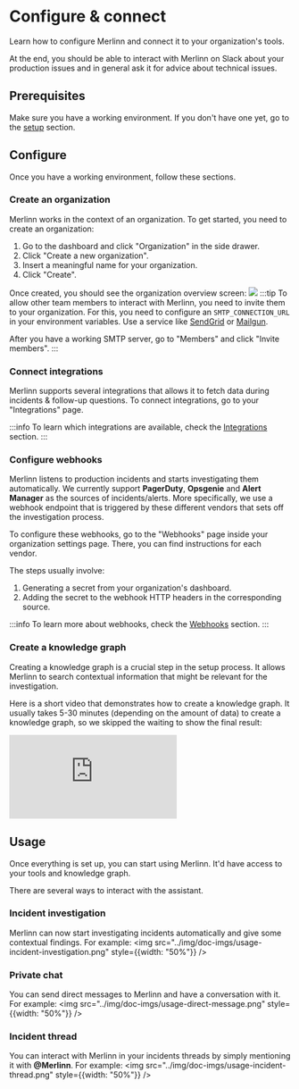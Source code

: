 # Configure & connect

Learn how to configure Merlinn and connect it to your organization's tools.

At the end, you should be able to interact with Merlinn on Slack about your production issues and in general ask it for advice about technical issues.

## Prerequisites

Make sure you have a working environment. If you don't have one yet, go to the [setup](01-Setup%20Merlinn.md) section.

## Configure

Once you have a working environment, follow these sections.

### Create an organization

Merlinn works in the context of an organization. To get started, you need to create an organization:

1. Go to the dashboard and click "Organization" in the side drawer.
2. Click "Create a new organization".
3. Insert a meaningful name for your organization.
4. Click "Create".

Once created, you should see the organization overview screen:
<img src="../img/doc-imgs/organization-overview.png" />
:::tip
To allow other team members to interact with Merlinn, you need to invite them to your organization. For this, you need to configure an `SMTP_CONNECTION_URL` in your environment variables. Use a service like [SendGrid](https://sendgrid.com/) or [Mailgun](https://www.mailgun.com/).

After you have a working SMTP server, go to "Members" and click "Invite members".
:::

### Connect integrations

Merlinn supports several integrations that allows it to fetch data during incidents & follow-up questions. To connect integrations, go to your "Integrations" page.

:::info
To learn which integrations are available, check the [Integrations](../03-Integrations/01-Slack.md) section.
:::

### Configure webhooks

Merlinn listens to production incidents and starts investigating them automatically. We currently support **PagerDuty**, **Opsgenie** and **Alert Manager** as the sources of incidents/alerts. More specifically, we use a webhook endpoint that is triggered by these different vendors that sets off the investigation process.

To configure these webhooks, go to the "Webhooks" page inside your organization settings page. There, you can find instructions for each vendor.

The steps usually involve:

1. Generating a secret from your organization's dashboard.
2. Adding the secret to the webhook HTTP headers in the corresponding source.

:::info
To learn more about webhooks, check the [Webhooks](../04-Webhooks/01-PagerDuty.md) section.
:::

### Create a knowledge graph

Creating a knowledge graph is a crucial step in the setup process. It allows Merlinn to search contextual
information that might be relevant for the investigation.

Here is a short video that demonstrates how to create a knowledge graph. It usually takes 5-30 minutes (depending on the amount of data) to create a knowledge graph, so we skipped the waiting to show the final result:

<div style={{ position: 'relative', paddingBottom: '57.50798722044729%', height: 0 }}>
    <iframe
    src="https://www.loom.com/embed/8e11837657df42f5b7d6892ac3b80522?sid=90bd74b7-ef38-4fa7-b429-d37b440670a3"
    title="Embedded Video"
    frameBorder="0"
    allowFullScreen
    style={{ position: 'absolute', top: 0, left: 0, width: '100%', height: '100%' }}
    ></iframe>
</div>

## Usage

Once everything is set up, you can start using Merlinn. It'd have access to your tools and knowledge graph.

There are several ways to interact with the assistant.

### Incident investigation

Merlinn can now start investigating incidents automatically and give some contextual findings. For example:
<img src="../img/doc-imgs/usage-incident-investigation.png" style={{width: "50%"}} />

### Private chat

You can send direct messages to Merlinn and have a conversation with it. For example:
<img src="../img/doc-imgs/usage-direct-message.png" style={{width: "50%"}} />

### Incident thread

You can interact with Merlinn in your incidents threads by simply mentioning it with **@Merlinn**. For example:
<img src="../img/doc-imgs/usage-incident-thread.png" style={{width: "50%"}} />
